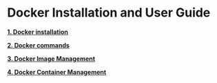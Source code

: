 # Docker Installation and User Guide

**[1. Docker installation](./Docker_installation.md)**

**[2. Docker commands](./Docker_commands.md)**

**[3. Docker Image Management](./Docker_image_management.md)**

**[4. Docker Container Management](./Docker_container_management.md)**